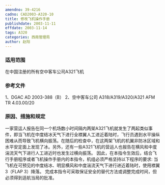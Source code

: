 ```yaml
---
amendno: 39-4216
cadno: CAD2003-A320-10
title: 修改飞机操作手册
publishdate: 2003-11-11
effdate: 2003-11-14
tags: A320
categories: 西南管理局
author: 赵阳
---
```


### 适用范围 
在中国注册的所有空中客车公司A321飞机

### 参考文件
1、DGAC AD 2003-388（B） 
2、空中客车公司 A318/A319/A320/A321 AFM TR 4.03.00/20

### 原因、措施和规定 
 一家营运人报告在同一个机场数小时间隔内两架A321飞机就发生了两起类似事件，即当飞机在中度结冰天气下进行全襟翼人工进近着陆时，飞行员遇到水平操纵困难从而导致飞机横向振荡。在随后的检查中，在这两架飞机的机翼非防冰区域和水平安定面上发现了冰。另外，还有一些A321飞机的营运人也报告在横风和中度湍流天气下进行人工进近时也发生过横向振荡。 
因此，在本指令生效后，结合飞行手册程序或者飞机操作手册内的本指令，机组必须严格坚持以下程序的要求: 
当飞机在可预见的中度结冰、明显横风和中度湍流天气下进行进近着陆时，使用襟翼3（FLAP 3）降落。 
完成本指令可采取保证安全的替代方法或调整完成时间，但必须得到适航当局的批准。
  

